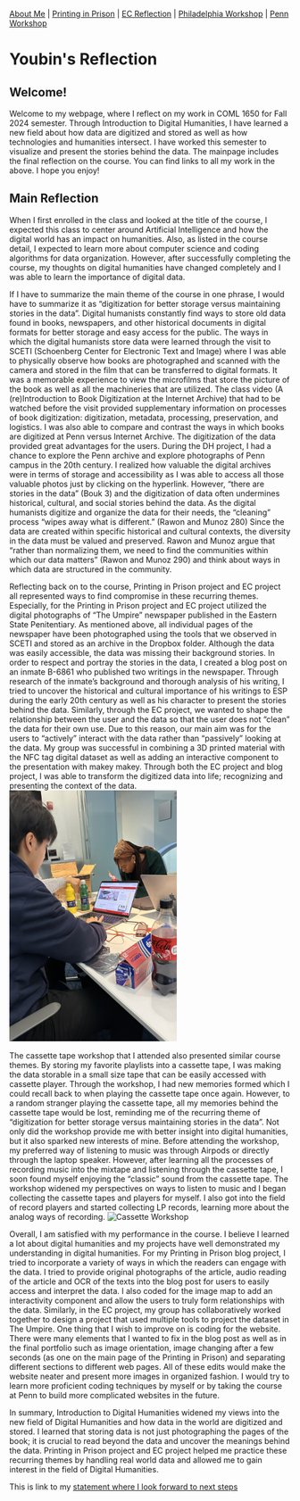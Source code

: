 [About Me](aboutme.md)  |  [Printing in Prison](https://printinginprisons.org/blog/parky/) | [EC Reflection](ECReflection.md) | [Philadelphia Workshop](Philadelphiaworkshop.md) | [Penn Workshop](pennworkshop.md)
# Youbin's Reflection
## Welcome!

Welcome to my webpage, where I reflect on my work in COML 1650 for Fall 2024 semester. Through Introduction to Digital Humanities, I have learned a new field about how data are digitized and stored as well as how technologies and humanities intersect. I have worked this semester to visualize and present the stories behind the data. The mainpage includes the final reflection on the course. You can find links to all my work in the above. I hope you enjoy!



## Main Reflection
When I first enrolled in the class and looked at the title of the course, I expected this class to center around Artificial Intelligence and how the digital world has an impact on humanities. Also, as listed in the course detail, I expected to learn more about computer science and coding algorithms for data organization. However, after successfully completing the course, my thoughts on digital humanities have changed completely and I was able to learn the importance of digital data.

If I have to summarize the main theme of the course in one phrase, I would have to summarize it as “digitization for better storage versus maintaining stories in the data”. Digital humanists constantly find ways to store old data found in books, newspapers, and other historical documents in digital formats for better storage and easy access for the public. The ways in which the digital humanists store data were learned through the visit to SCETI (Schoenberg Center for Electronic Text and Image) where I was able to physically observe how books are photographed and scanned with the camera and stored in the film that can be transferred to digital formats. It was a memorable experience to view the microfilms that store the picture of the book as well as all the machineries that are utilized. The class video (A (re)Introduction to Book Digitization at the Internet Archive) that had to be watched before the visit provided supplementary information on processes of book digitization: digitization, metadata, processing, preservation, and logistics. I was also able to compare and contrast the ways in which books are digitized at Penn versus Internet Archive. The digitization of the data provided great advantages for the users. During the DH project, I had a chance to explore the Penn archive and explore photographs of Penn campus in the 20th century. I realized how valuable the digital archives were in terms of storage and accessibility as I was able to access all those valuable photos just by clicking on the hyperlink. However, “there are stories in the data” (Bouk 3) and the digitization of data often undermines historical, cultural, and social stories behind the data. As the digital humanists digitize and organize the data for their needs, the “cleaning” process “wipes away what is different.” (Rawon and Munoz 280) Since the data are created within specific historical and cultural contexts, the diversity in the data must be valued and preserved. Rawon and Munoz argue that “rather than normalizing them, we need to find the communities within which our data matters” (Rawon and Munoz 290) and think about ways in which data are structured in the community.

Reflecting back on to the course, Printing in Prison project and EC project all represented ways to find compromise in these recurring themes. Especially, for the Printing in Prison project and EC project utilized the digital photographs of “The Umpire” newspaper published in the Eastern State Penitentiary. As mentioned above, all individual pages of the newspaper have been photographed using the tools that we observed in SCETI and stored as an archive in the Dropbox folder. Although the data was easily accessible, the data was missing their background stories. In order to respect and portray the stories in the data, I created a blog post on an inmate B-6861 who published two writings in the newspaper. Through research of the inmate’s background and thorough analysis of his writing, I tried to uncover the historical and cultural importance of his writings to ESP during the early 20th century as well as his character to present the stories behind the data. Similarly, through the EC project, we wanted to shape the relationship between the user and the data so that the user does not “clean” the data for their own use. Due to this reason, our main aim was for the users to “actively” interact with the data rather than “passively” looking at the data. My group was successful in combining a 3D printed material with the NFC tag digital dataset as well as adding an interactive component to the presentation with makey makey. Through both the EC project and blog project, I was able to transform the digitized data into life; recognizing and presenting the context of the data.
<img src="ECProject.jpg" alt="EC Project Image" width="300" height="450">

The cassette tape workshop that I attended also presented similar course themes. By storing my favorite playlists into a cassette tape, I was making the data storable in a small size tape that can be easily accessed with cassette player. Through the workshop, I had new memories formed which I could recall back to when playing the cassette tape once again. However, to a random stranger playing the cassette tape, all my memories behind the cassette tape would be lost, reminding me of the recurring theme of “digitization for better storage versus maintaining stories in the data”. Not only did the workshop provide me with better insight into digital humanities, but it also sparked new interests of mine. Before attending the workshop, my preferred way of listening to music was through Airpods or directly through the laptop speaker. However, after learning all the processes of recording music into the mixtape and listening through the cassette tape, I soon found myself enjoying the “classic” sound from the cassette tape. The workshop widened my perspectives on ways to listen to music and I began collecting the cassette tapes and players for myself. I also got into the field of record players and started collecting LP records, learning more about the analog ways of recording. 
<img src="cassette.png" alt="Cassette Workshop" width="300" height="450">

Overall, I am satisfied with my performance in the course. I believe I learned a lot about digital humanities and my projects have well demonstrated my understanding in digital humanities. For my Printing in Prison blog project, I tried to incorporate a variety of ways in which the readers can engage with the data. I tried to provide original photographs of the article, audio reading of the article and OCR of the texts into the blog post for users to easily access and interpret the data. I also coded for the image map to add an interactivity component and allow the users to truly form relationships with the data. Similarly, in the EC project, my group has collaboratively worked together to design a project that used multiple tools to project the dataset in The Umpire. One thing that I wish to improve on is coding for the website. There were many elements that I wanted to fix in the blog post as well as in the final portfolio such as image orientation, image changing after a few seconds (as one on the main page of the Printing in Prison) and separating different sections to different web pages. All of these edits would make the website neater and present more images in organized fashion. I would try to learn more proficient coding techniques by myself or by taking the course at Penn to build more complicated websites in the future.

In summary, Introduction to Digital Humanities widened my views into the new field of Digital Humanities and how data in the world are digitized and stored. I learned that storing data is not just photographing the pages of the book; it is crucial to read beyond the data and uncover the meanings behind the data. Printing in Prison project and EC project helped me practice these recurring themes by handling real world data and allowed me to gain interest in the field of Digital Humanities.

This is link to my [statement where I look forward to next steps](lookingforward.html)
